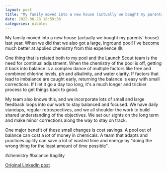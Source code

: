```yaml
---
layout: post
title: "My family moved into a new house (actually we bought my parents' house) last year. When we did that we also got a large, inground pool! I've become much better at applied chemistry from this experience 😅."
date: 2022-06-28 18:59:38
categories: nibbles
---
```


My family moved into a new house (actually we bought my parents' house) last year. When we did that we also got a large, inground pool! I've become much better at applied chemistry from this experience 😅.

One thing that is related both to my pool and the Launch Scout team is the need for continual adjustment. When the chemistry of the pool is off, getting it back into balance is a complex dance of multiple factors like free and combined chlorine levels, ph and alkalinity, and water clarity. If factors that lead to imbalance are caught early, returning the balance is easy with small corrections. If I let it go a day too long, it's a much longer and trickier process to get things back to good.

My team also knows this, and we incorporate lots of small and large feedback loops into our work to stay balanced and focused. We have daily standups, regular retrospectives, and we all shoulder the work to build shared understanding of the objectives. We set our sights on the long term and make minor corrections along the way to stay on track.

One major benefit of these small changes is cost savings. A pool out of balance can cost a _lot_ of money in chemicals. A team that adapts and practices agility can save a lot of wasted time and energy by "doing the wrong thing for the least amount of time possible".

#chemistry #balance #agility

[Original LinkedIn post](https://www.linkedin.com/feed/update/urn%3Ali%3Ashare%3A6947624569230770177)
